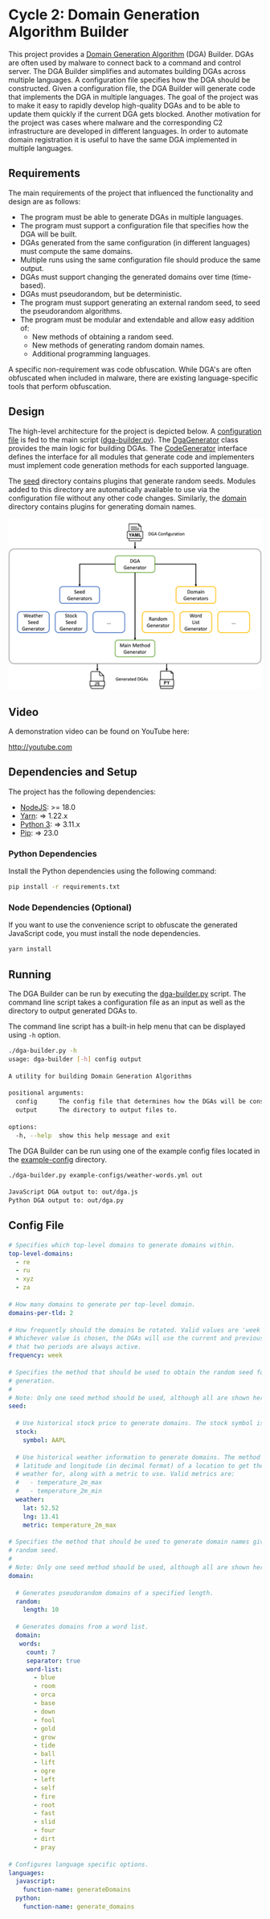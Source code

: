 # Cycle 2: Domain Generation Algorithm Builder
This project provides a [Domain Generation Algorithm](https://en.wikipedia.org/wiki/Domain_generation_algorithm) (DGA) Builder.  DGAs are often used by malware to connect back to a command and control server.  The DGA Builder simplifies and automates building DGAs across multiple languages.  A configuration file specifies how the DGA should be constructed. Given a configuration file, the DGA Builder will generate code that implements the DGA in multiple languages.  The goal of the project was to make it easy to rapidly develop high-quality DGAs and to be able to update them quickly if the current DGA gets blocked. Another motivation for the project was cases where malware and the corresponding C2 infrastructure are developed in different languages. In order to automate domain registration it is useful to have the same DGA implemented in multiple languages.

## Requirements
The main requirements of the project that influenced the functionality and design are as follows:

  * The program must be able to generate DGAs in multiple languages.
  * The program must support a configuration file that specifies how the DGA will be built.
  * DGAs generated from the same configuration (in different languages) must compute the same domains.
  * Multiple runs using the same configuration file should produce the same output.
  * DGAs must support changing the generated domains over time (time-based).
  * DGAs must pseudorandom, but be deterministic.
  * The program must support generating an external random seed, to seed the pseudorandom algorithms.
  * The program must be modular and extendable and allow easy addition of:
    * New methods of obtaining a random seed.
    * New methods of generating random domain names.
    * Additional programming languages.

A specific non-requirement was code obfuscation.  While DGA's are often obfuscated when included in malware, there are existing language-specific tools that perform obfuscation.

## Design
The high-level architecture for the project is depicted below.  A [configuration file](#config-file) is fed to the main script ([dga-builder.py](dga-builder.py)).  The [DgaGenerator](dga/dga_generator.py) class provides the main logic for building DGAs.  The [CodeGenerator](dga/codegen.py) interface defines the interface for all modules that generate code and implementers must implement code generation methods for each supported language.

The [seed](dga/seed) directory contains plugins that generate random seeds.  Modules added to this directory are automatically available to use via the configuration file without any other code changes.  Similarly, the [domain](dga/domain) directory contains plugins for generating domain names.

![Architecture](assets/architecture.png)

## Video
A demonstration video can be found on YouTube here:

http://youtube.com


## Dependencies and Setup
The project has the following dependencies:

* [NodeJS](https://nodejs.org/en): >= 18.0
* [Yarn](https://yarnpkg.com/): => 1.22.x
* [Python 3](https://www.python.org/): => 3.11.x
* [Pip](https://pip.pypa.io/en/stable/): => 23.0

### Python Dependencies
Install the Python dependencies using the following command:

```bash
pip install -r requirements.txt
```
### Node Dependencies (Optional)
If you want to use the convenience script to obfuscate the generated JavaScript code, you must install the node dependencies.

```bash
yarn install
```


## Running
The DGA Builder can be run by executing the [dga-builder.py](dga-builder.py) script.  The command line script takes a configuration file as an input as well as the directory to output generated DGAs to.

The command line script has a built-in help menu that can be displayed using `-h` option.

```bash
./dga-builder.py -h
usage: dga-builder [-h] config output

A utility for building Domain Generation Algorithms

positional arguments:
  config      The config file that determines how the DGAs will be constructed.
  output      The directory to output files to.

options:
  -h, --help  show this help message and exit
```

The DGA Builder can be run using one of the example config files located in the [example-config](example-config) directory.

```bash
./dga-builder.py example-configs/weather-words.yml out

JavaScript DGA output to: out/dga.js
Python DGA output to: out/dga.py

```

## Config File

```yaml
# Specifies which top-level domains to generate domains within.
top-level-domains:
  - re
  - ru
  - xyz
  - za

# How many domains to generate per top-level domain.
domains-per-tld: 2

# How frequently should the domains be rotated. Valid values are 'week' and 'month'.
# Whichever value is chosen, the DGAs will use the current and previous periods so
# that two periods are always active.
frequency: week  

# Specifies the method that should be used to obtain the random seed for domain
# generation.
#
# Note: Only one seed method should be used, although all are shown here together.
seed:

  # Use historical stock price to generate domains. The stock symbol is specified.
  stock:
    symbol: AAPL
  
  # Use historical weather information to generate domains. The method takes a
  # latitude and longitude (in decimal format) of a location to get the historical
  # weather for, along with a metric to use. Valid metrics are:
  #   - temperature_2m_max
  #   - temperature_2m_min
  weather:
    lat: 52.52
    lng: 13.41
    metric: temperature_2m_max

# Specifies the method that should be used to generate domain names given the
# random seed.
#
# Note: Only one seed method should be used, although all are shown here together.
domain:

  # Generates pseudorandom domains of a specified length.
  random:
    length: 10

  # Generates domains from a word list.
  domain:
   words:
     count: 7
     separator: true
     word-list:
       - blue
       - room
       - orca
       - base
       - down
       - fool
       - gold
       - grow
       - tide
       - ball
       - lift
       - ogre
       - left
       - self
       - fire
       - root
       - fast
       - slid
       - four
       - dirt
       - pray

# Configures language specific options.
languages:
  javascript:
    function-name: generateDomains
  python:
    function-name: generate_domains
```
